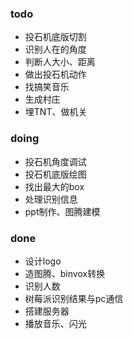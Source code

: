 ### todo
- 投石机底版切割
- 识别人在的角度
- 判断人大小、距离
- 做出投石机动作
- 找搞笑音乐
- 生成村庄
- 埋TNT、做机关

### doing
- 投石机角度调试
- 投石机底版绘图
- 找出最大的box
- 处理识别信息
- ppt制作、图腾建模

### done
- 设计logo
- 造图腾、binvox转换
- 识别人数
- 树莓派识别结果与pc通信
- 搭建服务器
- 播放音乐、闪光